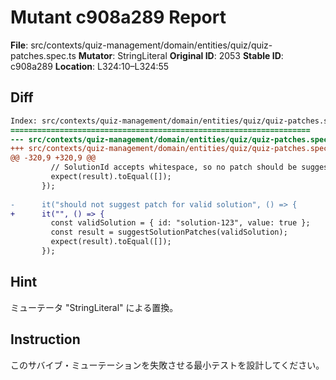 # Mutant c908a289 Report

**File**: src/contexts/quiz-management/domain/entities/quiz/quiz-patches.spec.ts
**Mutator**: StringLiteral
**Original ID**: 2053
**Stable ID**: c908a289
**Location**: L324:10–L324:55

## Diff

```diff
Index: src/contexts/quiz-management/domain/entities/quiz/quiz-patches.spec.ts
===================================================================
--- src/contexts/quiz-management/domain/entities/quiz/quiz-patches.spec.ts	original
+++ src/contexts/quiz-management/domain/entities/quiz/quiz-patches.spec.ts	mutated #2053
@@ -320,9 +320,9 @@
         // SolutionId accepts whitespace, so no patch should be suggested for valid solution
         expect(result).toEqual([]);
       });
 
-      it("should not suggest patch for valid solution", () => {
+      it("", () => {
         const validSolution = { id: "solution-123", value: true };
         const result = suggestSolutionPatches(validSolution);
         expect(result).toEqual([]);
       });
```

## Hint

ミューテータ "StringLiteral" による置換。

## Instruction

このサバイブ・ミューテーションを失敗させる最小テストを設計してください。
